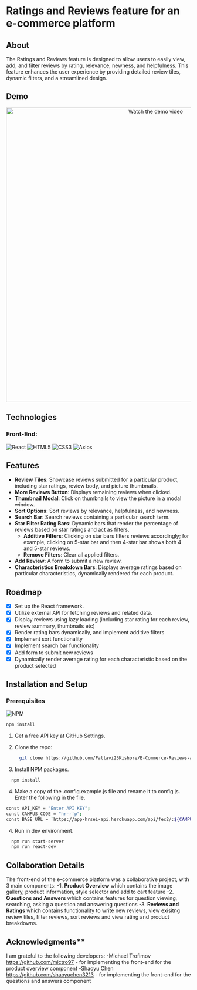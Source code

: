 # Ratings and Reviews feature for an e-commerce platform 

## About
The Ratings and Reviews feature is designed to allow users to easily view, add, and filter reviews by rating, relevance, newness, and helpfulness. This feature enhances the user experience by providing detailed review tiles, dynamic filters, and a streamlined design.

## Demo
<div align="center">
  <a href="https://youtu.be/Yy85ctGMjbo">
    <img src="https://img.youtube.com/vi/Yy85ctGMjbo/0.jpg" alt="Watch the demo video" width="800px"/>
  </a>
</div>

## Technologies
### Front-End:
![React](https://img.shields.io/badge/react-black?style=for-the-badge&logo=react)
![HTML5](https://img.shields.io/badge/html5-black?style=for-the-badge&logo=html5)
![CSS3](https://img.shields.io/badge/css3-black?style=for-the-badge&logo=css3)
![Axios](https://img.shields.io/badge/axios-black?style=for-the-badge&logo=axios)

## Features
- **Review Tiles**: Showcase reviews submitted for a particular product, including star ratings, review body, and picture thumbnails.
- **More Reviews Button**: Displays remaining reviews when clicked.
- **Thumbnail Modal**: Click on thumbnails to view the picture in a modal window.
- **Sort Options**: Sort reviews by relevance, helpfulness, and newness.
- **Search Bar**: Search reviews containing a particular search term.
- **Star Filter Rating Bars**: Dynamic bars that render the percentage of reviews based on star ratings and act as filters.
  - **Additive Filters**: Clicking on star bars filters reviews accordingly; for example, clicking on 5-star bar and then 4-star bar shows both 4 and 5-star reviews.
  - **Remove Filters**: Clear all applied filters.
- **Add Review**: A form to submit a new review.
- **Characteristics Breakdown Bars**: Displays average ratings based on particular characteristics, dynamically rendered for each product.

## Roadmap
- [X] Set up the React framework.
- [X] Utilize external API for fetching reviews and related data.
- [X] Display reviews using lazy loading (including star rating for each review, review summary, thumbnails etc)
- [X] Render rating bars dynamically, and implement additive filters
- [X] Implement sort functionality 
- [X] Implement search bar functionality
- [X] Add form to submit new reviews 
- [X] Dynamically render average rating for each characteristic based on the product selected 

## Installation and Setup
### Prerequisites
![NPM](https://img.shields.io/badge/NPM-%23000000.svg?style=for-the-badge&logo=npm&logoColor=white)
```sh
npm install
```

1. Get a free API key at GitHub Settings.
   
2. Clone the repo:
```sh
     git clone https://github.com/Pallavi25Kishore/E-Commerce-Reviews-and-Ratings.git
```
3. Install NPM packages.
```sh
  npm install
```

4. Make a copy of the .config.example.js file and rename it to config.js. Enter the following in the file.
```sh
const API_KEY = "Enter API KEY";
const CAMPUS_CODE = "hr-rfp";
const BASE_URL = `https://app-hrsei-api.herokuapp.com/api/fec2/:${CAMPUS_CODE}/`;
```

4. Run in dev environment.
```sh
  npm run start-server
  npm run react-dev
```

## Collaboration Details
The front-end of the e-commerce platform was a collaborative project, with 3 main components:
-1. **Product Overview** which contains the image gallery, product information, style selector and add to cart feature
-2. **Questions and Answers** which contains features for question viewing, searching, asking a question and answering questions
-3. **Reviews and Ratings** which contains functionality to write new reviews, view exisitng review tiles, filter reviews, sort reviews and view rating and product breakdowns.

## Acknowledgments**
I am grateful to the following developers:
-Michael Trofimov https://github.com/mictro97 - for implementing the front-end for the product overview component 
-Shaoyu Chen https://github.com/shaoyuchen3213 - for implementing the front-end for the questions and answers component 




